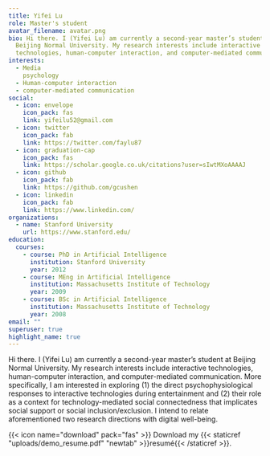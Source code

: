 ```yaml
---
title: Yifei Lu
role: Master's student
avatar_filename: avatar.png
bio: Hi there. I (Yifei Lu) am currently a second-year master’s student at
  Beijing Normal University. My research interests include interactive
  technologies, human-computer interaction, and computer-mediated communication.
interests:
  - Media
    psychology
  - Human-computer interaction
  - computer-mediated communication
social:
  - icon: envelope
    icon_pack: fas
    link: yifeilu52@gmail.com
  - icon: twitter
    icon_pack: fab
    link: https://twitter.com/faylu87
  - icon: graduation-cap
    icon_pack: fas
    link: https://scholar.google.co.uk/citations?user=sIwtMXoAAAAJ
  - icon: github
    icon_pack: fab
    link: https://github.com/gcushen
  - icon: linkedin
    icon_pack: fab
    link: https://www.linkedin.com/
organizations:
  - name: Stanford University
    url: https://www.stanford.edu/
education:
  courses:
    - course: PhD in Artificial Intelligence
      institution: Stanford University
      year: 2012
    - course: MEng in Artificial Intelligence
      institution: Massachusetts Institute of Technology
      year: 2009
    - course: BSc in Artificial Intelligence
      institution: Massachusetts Institute of Technology
      year: 2008
email: ""
superuser: true
highlight_name: true
---
```

Hi there. I (Yifei Lu) am currently a second-year master’s student at Beijing Normal University. My research interests include interactive technologies, human-computer interaction, and computer-mediated communication. More specifically, I am interested in exploring (1) the direct psychophysiological responses to interactive technologies during entertainment and (2) their role as a context for technology-mediated social connectedness that implicates social support or social inclusion/exclusion. I intend to relate aforementioned  two research directions with digital well-being.

{{< icon name="download" pack="fas" >}} Download my {{< staticref "uploads/demo_resume.pdf" "newtab" >}}resumé{{< /staticref >}}.
